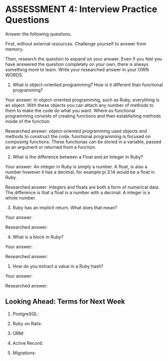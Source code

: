 # ASSESSMENT 4: Interview Practice Questions

Answer the following questions.

First, without external resources. Challenge yourself to answer from memory.

Then, research the question to expand on your answer. Even if you feel you have answered the question completely on your own, there is always something more to learn. Write your researched answer in your OWN WORDS.

1. What is object-oriented programming? How is it different than functional programming?

Your answer: In object-oriented programming, such as Ruby, everything is an object. With these objects you can attach any number of methods to them to make the code do what you want. Where as functional programming consists of creating functions and then establishing methods inside of the function.

Researched answer: object-oriented programming used objects and methods to construct the code. functional programming is focused on composing functions. These functionas can be stored in a variable, passed as an argument or returned from a function.

2. What is the difference between a Float and an Integer in Ruby?

Your answer: An integer in Ruby is simply a number. A float, is also a number however it has a decimal, for example pi 3.14 would be a float in Ruby.

Researched answer: Integers and floats are both a form of numerical data. The difference is that a float is a number with a decimal. A integer is a whole number.

3. Ruby has an implicit return. What does that mean?

Your answer:

Researched answer:

4. What is a block in Ruby?

Your answer:

Researched answer:

1. How do you extract a value in a Ruby hash?

Your answer:

Researched answer:

## Looking Ahead: Terms for Next Week

1. PostgreSQL:

2. Ruby on Rails:

3. ORM:

4. Active Record:

5. Migrations:
